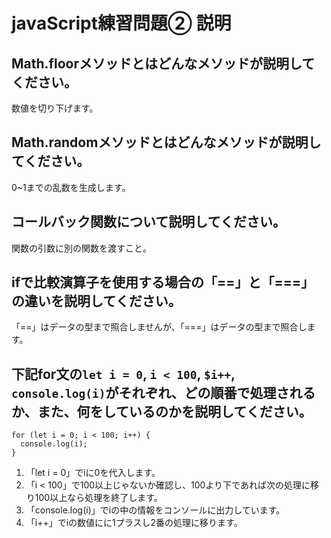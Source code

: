 # javaScript練習問題② 説明

## Math.floorメソッドとはどんなメソッドが説明してください。
数値を切り下げます。

## Math.randomメソッドとはどんなメソッドが説明してください。
0~1までの乱数を生成します。

## コールバック関数について説明してください。
関数の引数に別の関数を渡すこと。

## ifで比較演算子を使用する場合の「==」と「===」の違いを説明してください。
「==」はデータの型まで照合しませんが、「===」はデータの型まで照合します。

## 下記for文の`let i = 0`, `i < 100`, `$i++`, `console.log(i)`がそれぞれ、どの順番で処理されるか、また、何をしているのかを説明してください。

```
for (let i = 0; i < 100; i++) {
  console.log(i);
}
```

1. 「let i = 0」でiに0を代入します。
2. 「i < 100」で100以上じゃないか確認し、100より下であれば次の処理に移り100以上なら処理を終了します。
3. 「console.log(i)」でiの中の情報をコンソールに出力しています。
4. 「i++」でiの数値にに1プラスし2番の処理に移ります。
